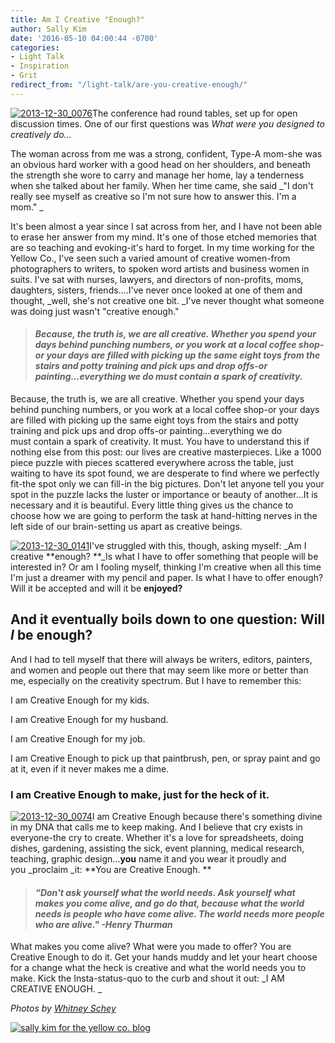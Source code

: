 ```yaml
---
title: Am I Creative "Enough?"
author: Sally Kim
date: '2016-05-10 04:00:44 -0700'
categories:
- Light Talk
- Inspiration
- Grit
redirect_from: "/light-talk/are-you-creative-enough/"
---
```


[![2013-12-30_0076](https://yellow-blog-images.imgix.net/2016/04/2013-12-30_0076.jpg)](https://yellow-blog-images.imgix.net/2016/04/2013-12-30_0076.jpg)The conference had round tables, set up for open discussion times. One of our first questions was _What were you designed to creatively do..._

The woman across from me was a strong, confident, Type-A mom-she was an obvious hard worker with a good head on her shoulders, and beneath the strength she wore to carry and manage her home, lay a tenderness when she talked about her family. When her time came, she said _"I don't really see myself as creative so I'm not sure how to answer this. I'm a mom." _

It's been almost a year since I sat across from her, and I have not been able to erase her answer from my mind. It's one of those etched memories that are so teaching and evoking-it's hard to forget. In my time working for the Yellow Co., I've seen such a varied amount of creative women-from photographers to writers, to spoken word artists and business women in suits. I've sat with nurses, lawyers, and directors of non-profits, moms, daughters, sisters, friends....I've never once looked at one of them and thought, _well, she's not creative one bit. _I've never thought what someone was doing just wasn't "creative enough."

> #### _Because, the truth is, we are all creative. Whether you spend your days behind punching numbers, or you work at a local coffee shop-or your days are filled with picking up the same eight toys from the stairs and potty training and pick ups and drop offs-or painting...everything we do must contain a spark of creativity._

Because, the truth is, we are all creative. Whether you spend your days behind punching numbers, or you work at a local coffee shop-or your days are filled with picking up the same eight toys from the stairs and potty training and pick ups and drop offs-or painting...everything we do must contain a spark of creativity. It must. You have to understand this if nothing else from this post: our lives are creative masterpieces. Like a 1000 piece puzzle with pieces scattered everywhere across the table, just waiting to have its spot found, we are desperate to find where we perfectly fit-the spot only we can fill-in the big pictures. Don't let anyone tell you your spot in the puzzle lacks the luster or importance or beauty of another...It is necessary and it is beautiful. Every little thing gives us the chance to choose how we are going to perform the task at hand-hitting nerves in the left side of our brain-setting us apart as creative beings.

[![2013-12-30_0141](https://yellow-blog-images.imgix.net/2016/04/2013-12-30_0141.jpg)](https://yellow-blog-images.imgix.net/2016/04/2013-12-30_0141.jpg)I've struggled with this, though, asking myself: _Am I creative **enough? **_Is what I have to offer something that people will be interested in? Or am I fooling myself, thinking I'm creative when all this time I'm just a dreamer with my pencil and paper. Is what I have to offer enough? Will it be accepted and will it be **enjoyed?**

## And it eventually boils down to one question: Will _I_ be enough?

And I had to tell myself that there will always be writers, editors, painters, and women and people out there that may seem like more or better than me, especially on the creativity spectrum. But I have to remember this:

I am Creative Enough for my kids.

I am Creative Enough for my husband.

I am Creative Enough for my job.

I am Creative Enough to pick up that paintbrush, pen, or spray paint and go at it, even if it never makes me a dime.

### I am Creative Enough to make, just for the heck of it.

[![2013-12-30_0074](https://yellow-blog-images.imgix.net/2016/04/2013-12-30_0074.jpg)](https://yellow-blog-images.imgix.net/2016/04/2013-12-30_0074.jpg)I am Creative Enough because there's something divine in my DNA that calls me to keep making. And I believe that cry exists in everyone-the cry to create. Whether it's a love for spreadsheets, doing dishes, gardening, assisting the sick, event planning, medical research, teaching, graphic design...**you** name it and you wear it proudly and you _proclaim _it: **You are Creative Enough. **

> #### _“Don't ask yourself what the world needs. Ask yourself what **makes you come alive**, and go **do** that, because what the world needs is people who have **come alive**. The world needs more people who are alive." -Henry Thurman_

What makes you come alive? What were you made to offer? You are Creative Enough to do it. Get your hands muddy and let your heart choose for a change what the heck is creative and what the world needs you to make. Kick the Insta-status-quo to the curb and shout it out: _I AM CREATIVE ENOUGH. _

_Photos by [Whitney Schey](http://whitneydarling.com/engaged-will-sally-3/)_

[![sally kim for the yellow co. blog](https://yellow-blog-images.imgix.net/2015/12/sallykim.jpg)](http://lettersfromamister.tumblr.com/)
